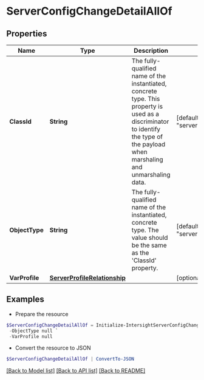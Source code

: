 # ServerConfigChangeDetailAllOf
## Properties

Name | Type | Description | Notes
------------ | ------------- | ------------- | -------------
**ClassId** | **String** | The fully-qualified name of the instantiated, concrete type. This property is used as a discriminator to identify the type of the payload when marshaling and unmarshaling data. | [default to "server.ConfigChangeDetail"]
**ObjectType** | **String** | The fully-qualified name of the instantiated, concrete type. The value should be the same as the &#39;ClassId&#39; property. | [default to "server.ConfigChangeDetail"]
**VarProfile** | [**ServerProfileRelationship**](ServerProfileRelationship.md) |  | [optional] 

## Examples

- Prepare the resource
```powershell
$ServerConfigChangeDetailAllOf = Initialize-IntersightServerConfigChangeDetailAllOf  -ClassId null `
 -ObjectType null `
 -VarProfile null
```

- Convert the resource to JSON
```powershell
$ServerConfigChangeDetailAllOf | ConvertTo-JSON
```

[[Back to Model list]](../README.md#documentation-for-models) [[Back to API list]](../README.md#documentation-for-api-endpoints) [[Back to README]](../README.md)

